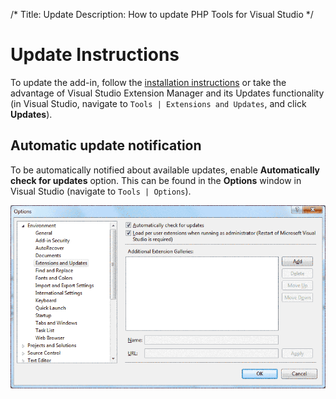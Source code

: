 /*
Title: Update
Description: How to update PHP Tools for Visual Studio
*/

# Update Instructions

To update the add-in, follow the [installation instructions](https://docs.devsense.com/en/vs/installation) or take the advantage of Visual Studio Extension Manager and its Updates functionality (in Visual Studio, navigate to `Tools | Extensions and Updates`, and click **Updates**).

## Automatic update notification

To be automatically notified about available updates, enable **Automatically check for updates** option. This can be found in the **Options** window in Visual Studio (navigate to `Tools | Options`).

![Automatically check for updates](imgs/update-notifications-settings.png)
